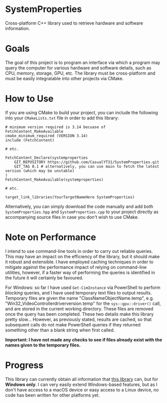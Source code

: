# SystemProperties
Cross-platform C++ library used to retrieve hardware and software information.

# Goals
The goal of this project is to program an interface via which a program may query the computer for various hardware and software details, such as CPU, memory, storage, GPU, etc. The library must be cross-platform and must be easily integratable into other projects via CMake.

# How to Use
If you are using CMake to build your project, you can include the following into your `CMakeLists.txt` file in order to add this library:
```
# minimum version required is 3.14 becuase of FetchContent_MakeAvailable
cmake_minimum_required (VERSION 3.14)
include (FetchContent)

# etc.

FetchContent_Declare(systemproperties
	GIT_REPOSITORY https://github.com/CasualYT31/SystemProperties.git
	GIT_TAG 0.1 # alternatively, you can use main to fetch the latest version (which may be unstable)
)
FetchContent_MakeAvailable(systemproperties)

# etc.

target_link_libraries(YourTargetNameHere SystemProperties)
```

Alternatively, you can simply download the code manually and add both `SystemProperties.hpp` and `SystemProperties.cpp` to your project directly as accompanying source files in case you don't wish to use CMake.

# Note on Performance
I intend to use command-line tools in order to carry out reliable queries. This may have an impact on the efficiency of the library, but it should make it robust and extensible. I have employed caching techniques in order to mitigate against the performance impact of relying on command-line utilities, however, if a faster way of performing the queries is identified in the future it will certainly be favoured.

For Windows: so far I have used `Get-CimInstance` via PowerShell to perform *blocking* queries, and I have used temporary text files to output results. Temporary files are given the name "ClassNameObjectName.temp", e.g. "Win32_VideoControllerdriverversion.temp" for the `sys::gpu::driver()` call, and are stored in the current working directory. These files are removed once the query has been completed. These two details make this library pretty slow... However, as previously stated, results are cached, so that subsequent calls do not make PowerShell queries if they returned something other than a blank string when first called.

**Important: I have not made any checks to see if files already exist with the names given to the temporary files.**

# Progress
This library can currently obtain all information that [this library](https://github.com/dabbertorres/systemInfo) can, but for **Windows only**. I can very easily extend Windows-based features, but as I don't have access to a macOS device or easy access to a Linux device, no code has been written for other platforms yet.

